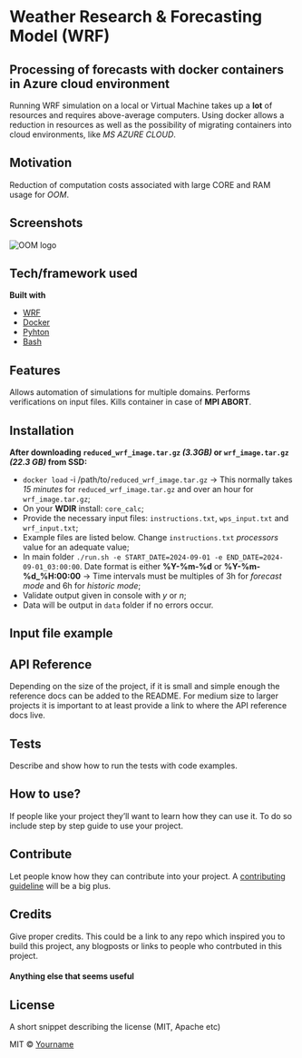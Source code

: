# Weather Research & Forecasting Model (WRF) 
## Processing of forecasts with docker containers in Azure cloud environment
Running WRF simulation on a local or Virtual Machine takes up a **lot** of resources and requires above-average computers. Using docker allows a reduction in resources as well as the possibility of migrating containers into cloud environments, like *MS AZURE CLOUD*.

## Motivation
Reduction of computation costs associated with large CORE and RAM usage for *OOM*.

## Screenshots
![OOM logo](https://oom.arditi.pt/assets/OOM_Logo.png)

## Tech/framework used

<b>Built with</b>
- [WRF](https://www.mmm.ucar.edu/models/wrf)
- [Docker](https://www.docker.com/)
- [Pyhton](https://www.python.org/)
- [Bash](https://pt.wikipedia.org/wiki/Bash)

## Features
Allows automation of simulations for multiple domains. Performs verifications on input files. Kills container in case of **MPI ABORT**.

## Installation
<b>After downloading `reduced_wrf_image.tar.gz` *(3.3GB)* or `wrf_image.tar.gz` *(22.3 GB)* from SSD:</b>

- `docker load` -i /path/to/`reduced_wrf_image.tar.gz` -> This normally takes *15 minutes* for `reduced_wrf_image.tar.gz` and over an hour for `wrf_image.tar.gz`;
- On your **WDIR** install: `core_calc`;
- Provide the necessary input files: `instructions.txt`, `wps_input.txt` and `wrf_input.txt`;
- Example files are listed below. Change `instructions.txt` *processors* value for an adequate value;
- In main folder `./run.sh -e START_DATE=2024-09-01 -e END_DATE=2024-09-01_03:00:00`. Date format is either **%Y-%m-%d** or **%Y-%m-%d_%H:00:00** -> Time intervals must be multiples of 3h for *forecast mode* and 6h for *historic mode*;
- Validate output given in console with *y* or *n*;
- Data will be output in `data` folder if no errors occur. 

## Input file example

## API Reference

Depending on the size of the project, if it is small and simple enough the reference docs can be added to the README. For medium size to larger projects it is important to at least provide a link to where the API reference docs live.

## Tests
Describe and show how to run the tests with code examples.

## How to use?
If people like your project they’ll want to learn how they can use it. To do so include step by step guide to use your project.

## Contribute

Let people know how they can contribute into your project. A [contributing guideline](https://github.com/zulip/zulip-electron/blob/master/CONTRIBUTING.md) will be a big plus.

## Credits
Give proper credits. This could be a link to any repo which inspired you to build this project, any blogposts or links to people who contrbuted in this project. 

#### Anything else that seems useful

## License
A short snippet describing the license (MIT, Apache etc)

MIT © [Yourname]()
